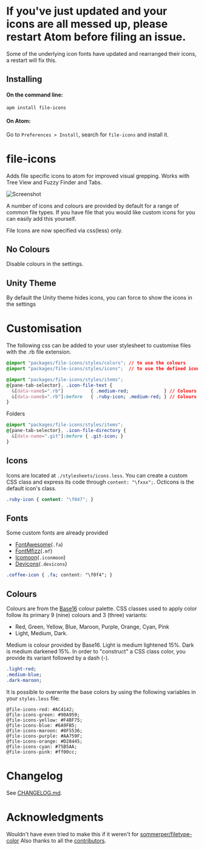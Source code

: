 # If you've just updated and your icons are all messed up, please restart Atom before filing an issue.

Some of the underlying icon fonts have updated and rearranged their icons, a restart will fix this.

## Installing
#### On the command line:
```ssh
apm install file-icons
```
#### On Atom:
Go to `Preferences > Install`, search for `file-icons` and install it.

# file-icons

Adds file specific icons to atom for improved visual grepping. Works with Tree View and Fuzzy Finder and Tabs.

![Screenshot](https://raw.githubusercontent.com/DanBrooker/file-icons/master/file-icons.png)

A number of icons and colours are provided by default for a range of common file types.
If you have file that you would like custom icons for you can easily add this yourself.

File Icons are now specified via css(less) only.

## No Colours

Disable colours in the settings.

## Unity Theme

By default the Unity theme hides icons, you can force to show the icons in the settings

# Customisation

The following css can be added to your user stylesheet to customise files with the .rb file extension.

```css
@import "packages/file-icons/styles/colors"; // to use the colours
@import "packages/file-icons/styles/icons";  // to use the defined icons
```

```css
@import "packages/file-icons/styles/items";
@{pane-tab-selector}, .icon-file-text {
  &[data-name$=".rb"]          { .medium-red;             } // Colours icon and filename
  &[data-name$=".rb"]:before   { .ruby-icon; .medium-red; } // Colours icon only
}
```

Folders
```css
@import "packages/file-icons/styles/items";
@{pane-tab-selector}, .icon-file-directory {
  &[data-name=".git"]:before { .git-icon; }
}
```

## Icons
Icons are located at `./stylesheets/icons.less`. You can create a custom CSS class and express its code through `content: "\fxxx";`. Octicons is the default icon's class.

```css
.ruby-icon { content: "\f047"; }
```

## Fonts
Some custom fonts are already provided
* [FontAwesome](http://fortawesome.github.io/Font-Awesome/)(`.fa`)
* [FontMfizz](http://fizzed.com/oss/font-mfizz)(`.mf`)
* [Icomoon](https://icomoon.io/)(`.iconmoon`)
* [Devicons](http://vorillaz.github.io/devicons/)(`.devicons`)

```css
.coffee-icon { .fa; content: "\f0f4"; }
```

## Colours

Colours are from the [Base16](https://github.com/chriskempson/base16) colour palette. CSS classes used to apply color follow its primary 9 (nine) colours and 3 (three) variants:

  * Red, Green, Yellow, Blue, Maroon, Purple, Orange, Cyan, Pink
  * Light, Medium, Dark.

Medium is colour provided by Base16. Light is medium lightened 15%. Dark is medium darkened 15%. In order to "construct" a CSS class color, you provide its variant followed by a dash (-).

```css
.light-red;
.medium-blue;
.dark-maroon;
```

It is possible to overwrite the base colors by using the following variables in your `styles.less` file:

```less
@file-icons-red: #AC4142;
@file-icons-green: #90A959;
@file-icons-yellow: #F4BF75;
@file-icons-blue: #6A9FB5;
@file-icons-maroon: #8F5536;
@file-icons-purple: #AA759F;
@file-icons-orange: #D28445;
@file-icons-cyan: #75B5AA;
@file-icons-pink: #ff00cc;
```

# Changelog
See [CHANGELOG.md](CHANGELOG.md).

# Acknowledgments

Wouldn't have even tried to make this if it weren't for [sommerper/filetype-color](https://github.com/sommerper/filetype-color)
Also thanks to all the [contributors](https://github.com/DanBrooker/file-icons/graphs/contributors).
